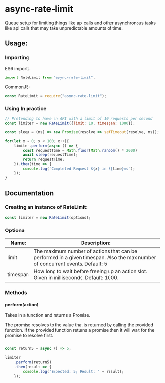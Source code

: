 # async-rate-limit

Queue setup for limiting things like api calls and other asynchronous tasks like api calls that may take unpredictable amounts of time. 

## Usage: 

### Importing 
ES6 imports
```javascript
import RateLimit from "async-rate-limit";
```

CommonJS: 
```javascript
const RateLimit = require("async-rate-limit");
```

### Using In practice
```javascript
// Pretending to have an API with a limit of 10 requests per second
const limiter = new RateLimit({limit: 10, timespan: 1000});

const sleep = (ms) => new Promise(resolve => setTimeout(resolve, ms));

for(let x = 0; x < 100; x++){    
    limiter.perform(async () => {
        const requestTime = Math.floor(Math.random() * 2000);
        await sleep(requestTime);
        return requestTime;
    }).then(time => {
    	console.log(`Completed Request ${x} in ${time}ms`);
    });
}
```

## Documentation

### Creating an instance of RateLimit:
```javascript
const limiter = new RateLimit(options);
```
### Options
| Name:    | Description:                                                                                                                  |
|----------|-------------------------------------------------------------------------------------------------------------------------------|
| limit    | The maximum number of actions that can be performed in a given timespan. Also the max number of concurrent events. Default: 5 |
| timespan | How long to wait before freeing up an action slot. Given in milliseconds. Default: 1000.                                      |

### Methods

#### perform(action)
Takes in a function and returns a Promise. 

The promise resolves to the value that is returned by calling the provided function. If the provided function returns a promise then it will wait for the promise to resolve first.

```javascript

const return5 = async () => 5;

limiter
    .perform(return5)
    .then(result => {
        console.log("Expected: 5; Result: " + result);
    });
```